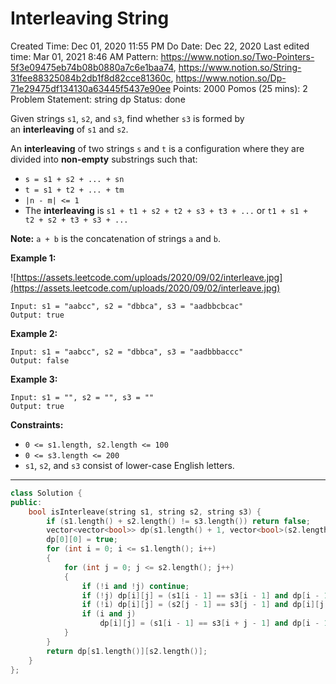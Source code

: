# Interleaving String

Created Time: Dec 01, 2020 11:55 PM
Do Date: Dec 22, 2020
Last edited time: Mar 01, 2021 8:46 AM
Pattern: https://www.notion.so/Two-Pointers-5f3e09475eb74b08b0880a7c6e1baa74, https://www.notion.so/String-31fee88325084b2db1f8d82cce81360c, https://www.notion.so/Dp-71e29475df134130a63445f5437e90ee
Points: 2000
Pomos (25 mins): 2
Problem Statement: string dp
Status: done

Given strings `s1`, `s2`, and `s3`, find whether `s3` is formed by an **interleaving** of `s1` and `s2`.

An **interleaving** of two strings `s` and `t` is a configuration where they are divided into **non-empty** substrings such that:

- `s = s1 + s2 + ... + sn`
- `t = s1 + t2 + ... + tm`
- `|n - m| <= 1`
- The **interleaving** is `s1 + t1 + s2 + t2 + s3 + t3 + ...` or `t1 + s1 + t2 + s2 + t3 + s3 + ...`

**Note:** `a + b` is the concatenation of strings `a` and `b`.

**Example 1:**

![https://assets.leetcode.com/uploads/2020/09/02/interleave.jpg](https://assets.leetcode.com/uploads/2020/09/02/interleave.jpg)

```
Input: s1 = "aabcc", s2 = "dbbca", s3 = "aadbbcbcac"
Output: true
```

**Example 2:**

```
Input: s1 = "aabcc", s2 = "dbbca", s3 = "aadbbbaccc"
Output: false
```

**Example 3:**

```
Input: s1 = "", s2 = "", s3 = ""
Output: true
```

**Constraints:**

- `0 <= s1.length, s2.length <= 100`
- `0 <= s3.length <= 200`
- `s1`, `s2`, and `s3` consist of lower-case English letters.

---

```cpp
class Solution {
public:
    bool isInterleave(string s1, string s2, string s3) {
        if (s1.length() + s2.length() != s3.length()) return false; 
        vector<vector<bool>> dp(s1.length() + 1, vector<bool>(s2.length() + 1));
        dp[0][0] = true; 
        for (int i = 0; i <= s1.length(); i++)
        {
            for (int j = 0; j <= s2.length(); j++)
            {
                if (!i and !j) continue; 
                if (!j) dp[i][j] = (s1[i - 1] == s3[i - 1] and dp[i - 1][j]);
                if (!i) dp[i][j] = (s2[j - 1] == s3[j - 1] and dp[i][j - 1]); 
                if (i and j) 
                    dp[i][j] = (s1[i - 1] == s3[i + j - 1] and dp[i - 1][j]) or (s2[j - 1] == s3[i + j - 1] and dp[i][j - 1]);
            }
        }
        return dp[s1.length()][s2.length()]; 
    }
};
```